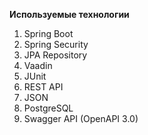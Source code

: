 **Используемые технологии**
1. Spring Boot 
2. Spring Security 
3. JPA Repository 
4. Vaadin 
5. JUnit
6. REST API 
7. JSON 
8. PostgreSQL 
9. Swagger API (OpenAPI 3.0)

